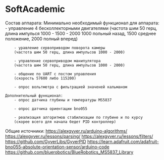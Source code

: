 # SoftAcademic

Состав аппарата:
    Минимально необходимый функционал для аппарата:
        - управление 4 бесколлекторными двигателями 
        (частота шим 50 герц, длина импулься 1000 - 1500 - 2000
        1000 польный назад, 1500 среднее положение, 2000 полный вперед)

        - уравление сервоприводом поворота камеры
        (частота шим 50 герц, длина импульсов 1000 - 2000)

        - управление сервоприводом манипулятора 
        (частота шим 50 герц, длина импульсов 1000 - 2000)

        - общение по UART с постом управления 
        (скорость 57600 либо 115200)

        - опрос вольтметра с фильтрацией значеней кальманом 

    Дополнительный функционал:
        - опрос датчика глубины и температуры MS5837

        - опрос датчика ориентации bno055

        - реализация алгоритмов стабилизации по глубине и по курсу 
        (скорее всего для начала бедет PID контроллер)

        
Общие источники:
    https://alexgyver.ru/arduino-algorithms/
    https://alexgyver.ru/lessons/parsing/
    https://alexgyver.ru/lessons/filters/
    https://github.com/GyverLibs/GyverPID
    https://learn.adafruit.com/adafruit-bno055-absolute-orientation-sensor/arduino-code
    https://github.com/bluerobotics/BlueRobotics_MS5837_Library

